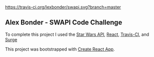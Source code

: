 https://travis-ci.org/lexbonder/swapi.svg?branch=master

## Alex Bonder - SWAPI Code Challenge

To complete this project I used the [Star Wars API](https://swapi.co/), [React](https://reactjs.org/), [Travis-CI](https://travis-ci.org/), and [Surge](https://surge.sh/)

This project was bootstrapped with [Create React App](https://github.com/facebookincubator/create-react-app).
